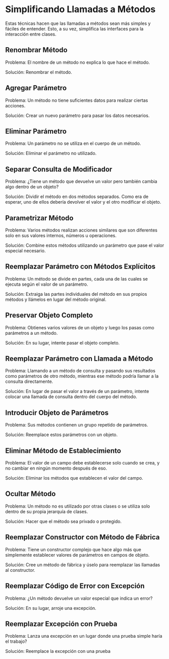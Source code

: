 # Simplificando Llamadas a Métodos
Estas técnicas hacen que las llamadas a métodos sean más simples y fáciles de entender. 
Esto, a su vez, simplifica las interfaces para la interacción entre clases.

## Renombrar Método
Problema: El nombre de un método no explica lo que hace el método.

Solución: Renombrar el método.

## Agregar Parámetro
Problema: Un método no tiene suficientes datos para realizar ciertas acciones.

Solución: Crear un nuevo parámetro para pasar los datos necesarios.

## Eliminar Parámetro
Problema: Un parámetro no se utiliza en el cuerpo de un método.

Solución: Eliminar el parámetro no utilizado.

## Separar Consulta de Modificador
Problema: ¿Tiene un método que devuelve un valor pero también cambia algo 
dentro de un objeto?

Solución: Dividir el método en dos métodos separados. Como era de esperar, 
uno de ellos debería devolver el valor y el otro modificar el objeto.

## Parametrizar Método
Problema: Varios métodos realizan acciones similares que son diferentes solo 
en sus valores internos, números u operaciones.

Solución: Combine estos métodos utilizando un parámetro que pase el valor 
especial necesario.

## Reemplazar Parámetro con Métodos Explícitos
Problema: Un método se divide en partes, cada una de las cuales se ejecuta 
según el valor de un parámetro.

Solución: Extraiga las partes individuales del método en sus propios métodos 
y llámelos en lugar del método original.

## Preservar Objeto Completo
Problema: Obtienes varios valores de un objeto y luego los pasas como 
parámetros a un método.

Solución: En su lugar, intente pasar el objeto completo.

## Reemplazar Parámetro con Llamada a Método
Problema: Llamando a un método de consulta y pasando sus resultados como 
parámetros de otro método, mientras ese método podría llamar a la consulta directamente.

Solución: En lugar de pasar el valor a través de un parámetro, intente colocar 
una llamada de consulta dentro del cuerpo del método.

## Introducir Objeto de Parámetros
Problema: Sus métodos contienen un grupo repetido de parámetros.

Solución: Reemplace estos parámetros con un objeto.

## Eliminar Método de Establecimiento
Problema: El valor de un campo debe establecerse solo cuando se crea, 
y no cambiar en ningún momento después de eso.

Solución: Eliminar los métodos que establecen el valor del campo.

## Ocultar Método
Problema: Un método no es utilizado por otras clases o se utiliza solo dentro 
de su propia jerarquía de clases.

Solución: Hacer que el método sea privado o protegido.

## Reemplazar Constructor con Método de Fábrica
Problema: Tiene un constructor complejo que hace algo más que simplemente 
establecer valores de parámetros en campos de objeto.

Solución: Cree un método de fábrica y úselo para reemplazar las llamadas al constructor.

## Reemplazar Código de Error con Excepción
Problema: ¿Un método devuelve un valor especial que indica un error?

Solución: En su lugar, arroje una excepción.

## Reemplazar Excepción con Prueba
Problema: Lanza una excepción en un lugar donde una prueba simple haría el trabajo?

Solución: Reemplace la excepción con una prueba